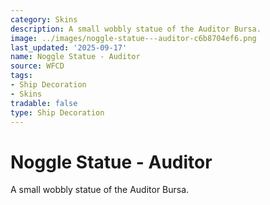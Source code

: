 ```yaml
---
category: Skins
description: A small wobbly statue of the Auditor Bursa.
image: ../images/noggle-statue---auditor-c6b8704ef6.png
last_updated: '2025-09-17'
name: Noggle Statue - Auditor
source: WFCD
tags:
- Ship Decoration
- Skins
tradable: false
type: Ship Decoration
---
```


# Noggle Statue - Auditor

A small wobbly statue of the Auditor Bursa.

